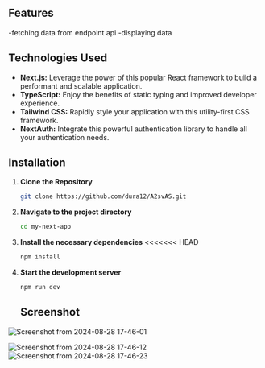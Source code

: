 

## Features
-fetching data from endpoint api
-displaying data

## Technologies Used

- **Next.js:** Leverage the power of this popular React framework to build a performant and scalable application.
- **TypeScript:** Enjoy the benefits of static typing and improved developer experience.
- **Tailwind CSS:** Rapidly style your application with this utility-first CSS framework.
- **NextAuth:** Integrate this powerful authentication library to handle all your authentication needs.

## Installation

1. **Clone the Repository**

    ```bash
    git clone https://github.com/dura12/A2svAS.git
    ```

2. **Navigate to the project directory**

    ```bash
    cd my-next-app
    ```

3. **Install the necessary dependencies**
<<<<<<< HEAD

    ```bash
    npm install
    ```

4. **Start the development server**

    ```bash
    npm run dev

    ```
    ## Screenshot
   
![Screenshot from 2024-08-28 17-46-01](https://github.com/user-attachments/assets/d4d46682-5331-4a22-8ce4-fb1a2f46dab2)

![Screenshot from 2024-08-28 17-46-12](https://github.com/user-attachments/assets/7f1dbd67-a6d8-4e26-99e9-1a11622422d8)
![Screenshot from 2024-08-28 17-46-23](https://github.com/user-attachments/assets/0ee1aa13-cfd1-40f9-a22b-ec41a7ffe3eb)
